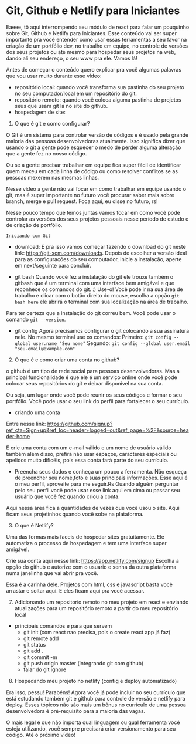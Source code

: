 # Git, Github e Netlify para Iniciantes

Eaeee, tô aqui interrompendo seu módulo de react para falar um pouquinho sobre Git, Github e Netlify para Iniciantes. Esse conteúdo vai ser super importante pra você entender como usar essas ferramentas a seu favor na criação de um portfólio dev, no trabalho em equipe, no controle de versões dos seus projetos ou até mesmo para hospedar seus projetos na web, dando ali seu endereço, o seu www pra ele. Vamos lá! 

Antes de começar o conteúdo quero explicar pra você algumas palavras que vou usar muito durante esse vídeo:

  - repositório local: quando você transforma sua pastinha do seu projeto no seu computador/local em um repositório do git. 
  - repositório remoto: quando você coloca alguma pastinha de projetos seus que usam git lá no site do github.
  - hospedagem de site:


1) O que é git e como configurar? 

O Git é um sistema para controlar versão de códigos e é usado pela grande maioria das pessoas desenvolvedoras atualmente. Isso significa dizer que usando o git a gente pode esquecer o medo de perder alguma alteração que a gente fez no nosso código. 

Ou se a gente precisar trabalhar em equipe fica super fácil de identificar quem mexeu em cada linha de código ou como resolver conflitos se as pessoas mexerem nas mesmas linhas.

Nesse vídeo a gente não vai focar em como trabalhar em equipe usando o git, mas é super importante no futuro você procurar saber mais sobre branch, merge e pull request. Foca aqui, eu disse no futuro, rs! 

Nesse pouco tempo que temos juntas vamos focar em como você pode controlar as versões dos seus projetos pessoais nesse período de estudo e de criação de portfólio. 


``Iniciando com Git``
 - download: E pra isso vamos começar fazendo o download do git neste link: https://git-scm.com/downloads. Depois de escolher a versão ideal para as configurações do seu computador, inicie a instalação, aperte em next/seguinte para concluir. 
 
 - git bash
 Quando você fez a instalação do git ele trouxe também o gitbash que é um terminal com uma interface bem amigável e que reconhece os comandos do git. :)
 Use-o! Você pode ir na sua área de trabalho e clicar com o botão direito do mouse, escolha a opção `git bash here` ele abrirá o terminal com sua localização na área de trabalho.

 Para ter certeza que a instalação do git correu bem. Você pode usar o comando ```git --version```.

 - git config
 Agora precisamos configurar o git colocando a sua assinatura nele. No mesmo terminal use os comandos:
 Primeiro: `git config --global user.name "Seu nome"`
 Segundo: `git config --global user.email "seu-email@example.com"`



2) O que é e como criar uma conta no github?

o github é um tipo de rede social para pessoas desenvolvedoras. Mas a principal funcionalidade é que ele é um serviço online onde você pode colocar seus repositórios do git e deixar disponível na sua conta. 

Ou seja, um lugar onde você pode reunir os seus códigos e formar o seu portfólio. Você pode usar o seu link do perfil para fortalecer o seu currículo. 

- criando uma conta

Entre nesse link: https://github.com/signup?ref_cta=Sign+up&ref_loc=header+logged+out&ref_page=%2F&source=header-home 

E crie uma conta com um e-mail válido e um nome de usuário válido também além disso, prefira não usar espaços, caracteres especiais ou apelidos muito dificéis, pois essa conta fará parte do seu currículo.

- Preencha seus dados e conheça um pouco a ferramenta.
Não esqueça de preencher seu nome,foto e suas principais informações. Esse aqui é o meu perfil, aproveite para me seguir.Rs 
Quando alguém perguntar pelo seu perfil você pode usar esse link aqui em cima ou passar seu usuário que você fez quando criou a conta.

Aqui nessa área fica a quantidades de vezes que você usou o site. Aqui ficam seus projetinhos quando você sobe na plataforma.

3) O que é Netlify? 

Uma das formas mais faceis de hospedar sites gratuitamente. Ele automatiza o processo de hospedagem e tem uma interface super amigável. 

Crie sua conta aqui nesse link: https://app.netlify.com/signup
Escolha a opção do github e autorize com o usuario e senha da outra plataforma numa janelinha que vai abrir pra você.

Essa é a carinha dele. Projetos com html, css e javascript basta você arrastar e soltar aqui.
E eles ficam aqui pra você acessar.

7) Adicionando um repositorio remoto no meu projeto em react e enviando atualizações para um repositório remoto a partir do meu repositório local

 - principais comandos e para que servem
   - git init (com react nao precisa, pois o create react app já faz)
   - git remote add 
   - git status
   - git add .
   - git commit -m
   - git push origin master (integrando git com github)
   - falar do git ignore

8) Hospedando meu projeto no netlify (config e deploy automatizado)

Era isso, pessu! Parabéns! Agora você já pode incluir no seu currículo que está estudando também git e github para controle de versão e netlify para deploy. Esses tópicos não são mais um bônus no currículo de uma pessoa desenvolvedora é pré-requisito para a maioria das vagas.

O mais legal é que não importa qual linguagem ou qual ferramenta você esteja utilizando, você sempre precisará criar versionamento para seu código. Até o próximo vídeo!